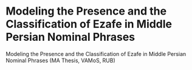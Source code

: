 # Modeling the Presence and the Classification of Ezafe in Middle Persian Nominal Phrases
Modeling the Presence and the Classification of Ezafe in Middle Persian Nominal Phrases (MA Thesis, VAMoS, RUB)
